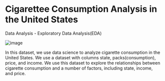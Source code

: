 # Cigarettee Consumption Analysis in the United States
Data Analysis - Exploratory Data Analysis(EDA)

![image](https://github.com/23raksh/Cigarette-Consumption-Rate-Analysis-in-United-States-using-Python/assets/98457926/8d5b93b0-dc02-4156-94ec-af2cad23cd82)



In this dataset, we use data science to analyze cigarette consumption in the United States. We use a dataset with columns state, packs(consumption), price, and income. We use this dataset to explore the relationships between cigarette consumption and a number of factors, including state, income, and price.
